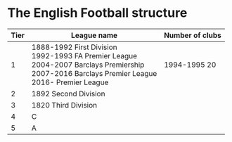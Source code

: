 # The English Football structure

| Tier    | League name | Number of clubs |
| -------- | ------- | ------- |
| 1  | 1888-1992 First Division</br>1992-1993 FA Premier League </br> 2004-2007 Barclays Premiership</br>2007-2016 Barclays Premier League</br> 2016- Premier League | 1994-1995 20 |
| 2 | 1892 Second Division | | |
| 3 | 1820 Third Division | | |
| 4 | C | | |
| 5 | A | | |
